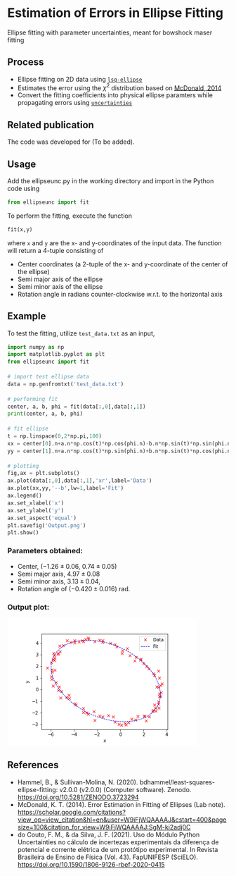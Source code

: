 # Estimation of Errors in Ellipse Fitting

Ellipse fitting with parameter uncertainties, meant for bowshock maser fitting

## Process
* Ellipse fitting on 2D data using [`lsq-ellipse`](https://pypi.org/project/lsq-ellipse/)
* Estimates the error using the $\chi^2$ distribution based on [McDonald, 2014](https://scholar.google.com/citations?view_op=view_citation&hl=en&user=W9iFjWQAAAAJ&cstart=400&pagesize=100&citation_for_view=W9iFjWQAAAAJ:SgM-ki2adj0C)
* Convert the fitting coefficients into physical ellipse paramters while propagating errors using [`uncertainties`](https://pythonhosted.org/uncertainties/)

## Related publication

The code was developed for (To be added).

## Usage

Add the ellipseunc.py in the working directory and import in the Python code using 

```python
from ellipseunc import fit
``` 

To perform the fitting, execute the function

```python
fit(x,y)
``` 

where `x` and `y` are the x- and y-coordinates of the input data. The function will return a 4-tuple consisting of 
* Center coordinates (a 2-tuple of the x- and y-coordinate of the center of the ellipse)
* Semi major axis of the ellipse
* Semi minor axis of the ellipse
* Rotation angle in radians counter-clockwise w.r.t. to the horizontal axis

## Example

To test the fitting, utilize `test_data.txt` as an input,

```python
import numpy as np
import matplotlib.pyplot as plt
from ellipseunc import fit

# import test ellipse data
data = np.genfromtxt('test_data.txt')

# performing fit
center, a, b, phi = fit(data[:,0],data[:,1])
print(center, a, b, phi)

# fit ellipse
t = np.linspace(0,2*np.pi,100)
xx = center[0].n+a.n*np.cos(t)*np.cos(phi.n)-b.n*np.sin(t)*np.sin(phi.n)
yy = center[1].n+a.n*np.cos(t)*np.sin(phi.n)+b.n*np.sin(t)*np.cos(phi.n)

# plotting
fig,ax = plt.subplots()
ax.plot(data[:,0],data[:,1],'xr',label='Data')
ax.plot(xx,yy,'--b',lw=1,label='Fit')
ax.legend()
ax.set_xlabel('x')
ax.set_ylabel('y')
ax.set_aspect('equal')
plt.savefig('Output.png')
plt.show()
```

### Parameters obtained: 
* Center, ($-1.26\pm 0.06$, $0.74\pm 0.05$) 
* Semi major axis, $4.97\pm 0.08$
* Semi minor axis, $3.13\pm 0.04$, 
* Rotation angle of $(-0.420\pm 0.016)$ rad.

### Output plot:
![fitting output](https://github.com/affanadly/Ellipse-Fit-Uncertainty/blob/main/Output.png)

## References
* Hammel, B., & Sullivan-Molina, N. (2020). bdhammel/least-squares-ellipse-fitting: v2.0.0 (v2.0.0) (Computer software). Zenodo. https://doi.org/10.5281/ZENODO.3723294
* McDonald, K. T. (2014). Error Estimation in Fitting of Ellipses (Lab note). https://scholar.google.com/citations?view_op=view_citation&hl=en&user=W9iFjWQAAAAJ&cstart=400&pagesize=100&citation_for_view=W9iFjWQAAAAJ:SgM-ki2adj0C
* do Couto, F. M., & da Silva, J. F. (2021). Uso do Módulo Python Uncertainties no cálculo de incertezas experimentais da diferença de potencial e corrente elétrica de um protótipo experimental. In Revista Brasileira de Ensino de Física (Vol. 43). FapUNIFESP (SciELO). https://doi.org/10.1590/1806-9126-rbef-2020-0415
